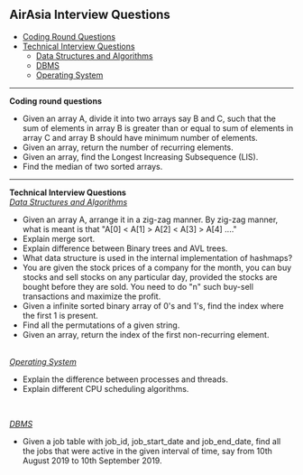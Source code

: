 ## AirAsia Interview Questions

* [Coding Round Questions](#coding)
* [Technical Interview Questions](#tech)
   * [Data Structures and Algorithms](#dsalg)
   * [DBMS](#dbms)
   * [Operating System](#os)
____
<b name="coding">Coding round questions</b><br/>

- Given an array A, divide it into two arrays say B and C, such that the sum of elements in array B is greater than or equal to sum of elements in array C and array B should have minimum number of elements.  
- Given an array, return the number of recurring elements.  
- Given an array, find the Longest Increasing Subsequence (LIS).
- Find the median of two sorted arrays.

----
<b name="tech">Technical Interview Questions</b>
<br/>
<i><u name="dsalg">Data Structures and Algorithms</u></i>

- Given an array A, arrange it in a zig-zag manner. By zig-zag manner, what is meant is that "A[0] < A[1] > A[2] < A[3] > A[4] ...."
- Explain merge sort.
- Explain difference between Binary trees and AVL trees.
- What data structure is used in the internal implementation of hashmaps?
- You are given the stock prices of a company for the month, you can buy stocks and sell stocks on any particular day, provided the stocks are bought before they are sold. You need to do "n" such buy-sell transactions and maximize the profit.
- Given a infinite sorted binary array of 0's and 1's, find the index where the first 1 is present.
- Find all the permutations of a given string.
- Given an array, return the index of the first non-recurring element.


<br/>
<i><u name="os">Operating System</u></i>

- Explain the difference between processes and threads.
- Explain different CPU scheduling algorithms.
<br/>

<i><u name="dbms">DBMS</u></i>

- Given a job table with job_id, job_start_date and job_end_date, find all the jobs that were active in the given interval of time, say from 10th August 2019 to 10th September 2019.
